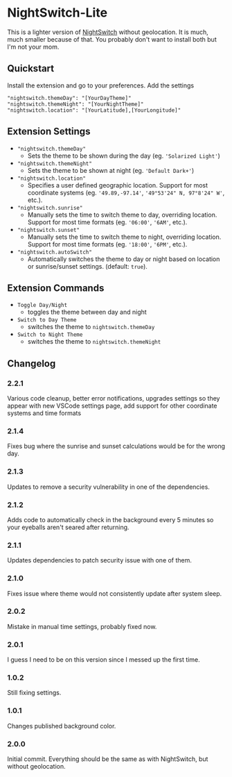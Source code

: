 # NightSwitch-Lite

This is a lighter version of [NightSwitch](https://marketplace.visualstudio.com/items?itemName=gharveymn.nightswitch) without geolocation. It is much, much smaller because of that. You probably don't want to install both but I'm not your mom.

## Quickstart

Install the extension and go to your preferences. Add the settings 
~~~
"nightswitch.themeDay": "[YourDayTheme]"
"nightswitch.themeNight": "[YourNightTheme]"
"nightswitch.location": "[YourLatitude],[YourLongitude]"
~~~

## Extension Settings

- `"nightswitch.themeDay"` 
	- Sets the theme to be shown during the day (eg. `'Solarized Light'`)
- `"nightswitch.themeNight"` 
	- Sets the theme to be shown at night (eg. `'Default Dark+'`)
- `"nightswitch.location"`
	- Specifies a user defined geographic location. Support for most coordinate systems (eg. `'49.89,-97.14'`, `'49°53'24" N, 97°8'24" W'`, etc.).
- `"nightswitch.sunrise"`
	- Manually sets the time to switch theme to day, overriding location. Support for most time formats (eg. `'06:00'`, `'6AM'`, etc.).
- `"nightswitch.sunset"`
	- Manually sets the time to switch theme to night, overriding location. Support for most time formats  (eg. `'18:00'`, `'6PM'`, etc.).
- `"nightswitch.autoSwitch"`
	- Automatically switches the theme to day or night based on location or sunrise/sunset settings. (default: `true`).


## Extension Commands

- `Toggle Day/Night`
	- toggles the theme between day and night
- `Switch to Day Theme`
	- switches the theme to `nightswitch.themeDay`
- `Switch to Night Theme`
	- switches the theme to `nightswitch.themeNight`

## Changelog

### 2.2.1
Various code cleanup, better error notifications, upgrades settings so they appear with new VSCode settings page, add support for other coordinate systems and time formats

### 2.1.4
Fixes bug where the sunrise and sunset calculations would be for the wrong day.

### 2.1.3
Updates to remove a security vulnerability in one of the dependencies.

### 2.1.2
Adds code to automatically check in the background every 5 minutes so your eyeballs aren't seared after returning.

### 2.1.1
Updates dependencies to patch security issue with one of them.

### 2.1.0
Fixes issue where theme would not consistently update after system sleep.

### 2.0.2
Mistake in manual time settings, probably fixed now.

### 2.0.1
I guess I need to be on this version since I messed up the first time.

### 1.0.2
Still fixing settings.

### 1.0.1
Changes published background color.

### 2.0.0
Initial commit. Everything should be the same as with NightSwitch, but without geolocation.